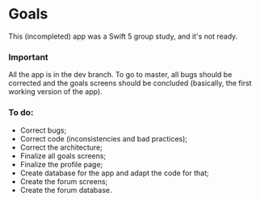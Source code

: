 # Goals

This (incompleted) app was a Swift 5 group study, and it's not ready.

### Important

All the app is in the dev branch. To go to master, all bugs should be corrected and the goals screens should be concluded (basically, the first working version of the app).

### To do:

 * Correct bugs;
 * Correct code (inconsistencies and bad practices);
 * Correct the architecture;
 * Finalize all goals screens;
 * Finalize the profile page;
 * Create database for the app and adapt the code for that;
 * Create the forum screens;
 * Create the forum database.
